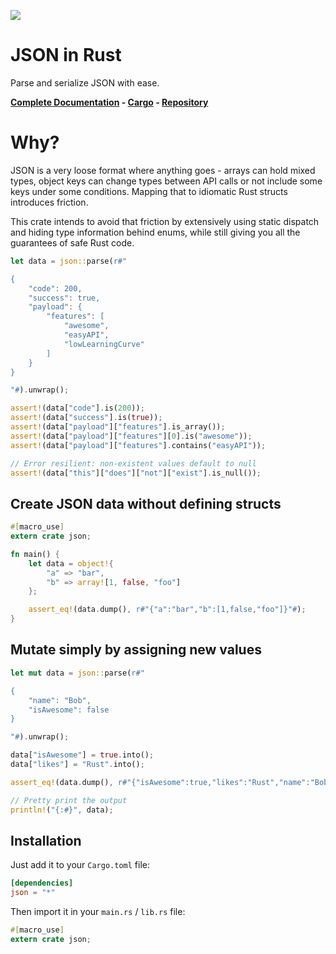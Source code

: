 ![](http://terhix.com/doc/json-rust-logo-small.png)

# JSON in Rust

Parse and serialize JSON with ease.

**[Complete Documentation](http://terhix.com/doc/json/) - [Cargo](https://crates.io/crates/json) - [Repository](https://github.com/maciejhirsz/json-rust)**

# Why?

JSON is a very loose format where anything goes - arrays can hold mixed
types, object keys can change types between API calls or not include
some keys under some conditions. Mapping that to idiomatic Rust structs
introduces friction.

This crate intends to avoid that friction by extensively using static dispatch
and hiding type information behind enums, while still giving you all the
guarantees of safe Rust code.

```rust
let data = json::parse(r#"

{
    "code": 200,
    "success": true,
    "payload": {
        "features": [
            "awesome",
            "easyAPI",
            "lowLearningCurve"
        ]
    }
}

"#).unwrap();

assert!(data["code"].is(200));
assert!(data["success"].is(true));
assert!(data["payload"]["features"].is_array());
assert!(data["payload"]["features"][0].is("awesome"));
assert!(data["payload"]["features"].contains("easyAPI"));

// Error resilient: non-existent values default to null
assert!(data["this"]["does"]["not"]["exist"].is_null());
```

## Create JSON data without defining structs

```rust
#[macro_use]
extern crate json;

fn main() {
    let data = object!{
        "a" => "bar",
        "b" => array![1, false, "foo"]
    };

    assert_eq!(data.dump(), r#"{"a":"bar","b":[1,false,"foo"]}"#);
}
```

## Mutate simply by assigning new values

```rust
let mut data = json::parse(r#"

{
    "name": "Bob",
    "isAwesome": false
}

"#).unwrap();

data["isAwesome"] = true.into();
data["likes"] = "Rust".into();

assert_eq!(data.dump(), r#"{"isAwesome":true,"likes":"Rust","name":"Bob"}"#);

// Pretty print the output
println!("{:#}", data);
```

## Installation

Just add it to your `Cargo.toml` file:

```toml
[dependencies]
json = "*"
```

Then import it in your `main.rs` / `lib.rs` file:

```rust
#[macro_use]
extern crate json;
```
